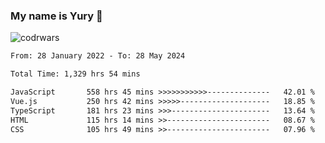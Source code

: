 ### My name is Yury 👋 
![codrwars](https://www.codewars.com/users/litury/badges/micro) 


<!--START_SECTION:waka-->

```txt
From: 28 January 2022 - To: 28 May 2024

Total Time: 1,329 hrs 54 mins

JavaScript       558 hrs 45 mins >>>>>>>>>>>--------------   42.01 %
Vue.js           250 hrs 42 mins >>>>>--------------------   18.85 %
TypeScript       181 hrs 23 mins >>>----------------------   13.64 %
HTML             115 hrs 14 mins >>-----------------------   08.67 %
CSS              105 hrs 49 mins >>-----------------------   07.96 %
```

<!--END_SECTION:waka-->

